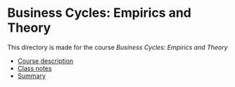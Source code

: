 # Business Cycles: Empirics and Theory

This directory is made for the course *Business Cycles: Empirics and Theory*

* [Course description](Syllabus2021.pdf)
* [Class notes](notes.pdf)
* [Summary](summary.pdf)